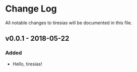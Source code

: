 # Change Log

All notable changes to tiresias will be documented in this file.

## v0.0.1 - 2018-05-22

### Added

- Hello, tiresias!
